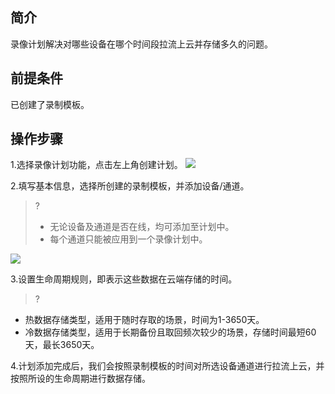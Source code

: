 
## 简介

录像计划解决对哪些设备在哪个时间段拉流上云并存储多久的问题。

## 前提条件

已创建了录制模板。

## 操作步骤

1.选择录像计划功能，点击左上角创建计划。
![](https://qcloudimg.tencent-cloud.cn/raw/fdc648474f63cdcb9240dc67290f2938.png)

2.填写基本信息，选择所创建的录制模板，并添加设备/通道。

> ?
>
> - 无论设备及通道是否在线，均可添加至计划中。
> - 每个通道只能被应用到一个录像计划中。

![](https://qcloudimg.tencent-cloud.cn/raw/9c618675f385bdf741e8d76098e5e229.png)

3.设置生命周期规则，即表示这些数据在云端存储的时间。

> ?
- 热数据存储类型，适用于随时存取的场景，时间为1-3650天。
- 冷数据存储类型，适用于长期备份且取回频次较少的场景，存储时间最短60天，最长3650天。

4.计划添加完成后，我们会按照录制模板的时间对所选设备通道进行拉流上云，并按照所设的生命周期进行数据存储。



